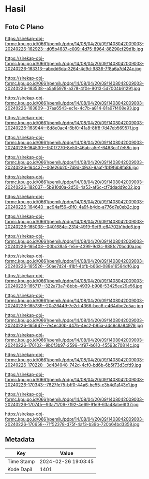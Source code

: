 # Hasil

## Foto C Plano

https://sirekap-obj-formc.kpu.go.id/0661/pemilu/pdpr/14/08/04/20/09/1408042009003-20240226-162923--d05b4637-c009-4d75-8964-88290cf29d1b.jpg

https://sirekap-obj-formc.kpu.go.id/0661/pemilu/pdpr/14/08/04/20/09/1408042009003-20240226-163313--abcdd6da-3264-4c9d-9836-7f8a6a7d424c.jpg

https://sirekap-obj-formc.kpu.go.id/0661/pemilu/pdpr/14/08/04/20/09/1408042009003-20240226-163538--a5a95978-a378-4f0e-9013-5d7004b61291.jpg

https://sirekap-obj-formc.kpu.go.id/0661/pemilu/pdpr/14/08/04/20/09/1408042009003-20240226-163809--37aa6543-ec1e-4c7b-a814-81a97f408e93.jpg

https://sirekap-obj-formc.kpu.go.id/0661/pemilu/pdpr/14/08/04/20/09/1408042009003-20240226-163944--8d8e0ac4-6bf0-41a8-8ff8-7d47eb56957f.jpg

https://sirekap-obj-formc.kpu.go.id/0661/pemilu/pdpr/14/08/04/20/09/1408042009003-20240226-164530--f50f7270-8e50-46ab-a5e1-6463cc17e58c.jpg

https://sirekap-obj-formc.kpu.go.id/0661/pemilu/pdpr/14/08/04/20/09/1408042009003-20240226-164437--00e26b20-7d9d-49c6-9aaf-fb19f6b8fa86.jpg

https://sirekap-obj-formc.kpu.go.id/0661/pemilu/pdpr/14/08/04/20/09/1408042009003-20240226-182037--5b910d0a-2d50-4a53-af6c-cf7ddadd9c02.jpg

https://sirekap-obj-formc.kpu.go.id/0661/pemilu/pdpr/14/08/04/20/09/1408042009003-20240226-164640--ac94af56-d1f0-4a9f-b4dc-a776d7e0eb2c.jpg

https://sirekap-obj-formc.kpu.go.id/0661/pemilu/pdpr/14/08/04/20/09/1408042009003-20240226-165038--0401684c-2314-4919-9ef9-e64702b1bdc6.jpg

https://sirekap-obj-formc.kpu.go.id/0661/pemilu/pdpr/14/08/04/20/09/1408042009003-20240226-165408--00bc38a5-fe5e-4399-9d3c-988fc70bcd0a.jpg

https://sirekap-obj-formc.kpu.go.id/0661/pemilu/pdpr/14/08/04/20/09/1408042009003-20240226-165526--50ae7d24-41bf-4bfb-b66d-088e16564df6.jpg

https://sirekap-obj-formc.kpu.go.id/0661/pemilu/pdpr/14/08/04/20/09/1408042009003-20240226-165717--322a73a7-8bbb-4939-b908-53425ee29e56.jpg

https://sirekap-obj-formc.kpu.go.id/0661/pemilu/pdpr/14/08/04/20/09/1408042009003-20240226-165739--20a26449-7e2d-4366-bcc8-c464dbc2c5ac.jpg

https://sirekap-obj-formc.kpu.go.id/0661/pemilu/pdpr/14/08/04/20/09/1408042009003-20240226-165947--7e4ec30b-447b-4ec2-b85a-a4c9c8a84979.jpg

https://sirekap-obj-formc.kpu.go.id/0661/pemilu/pdpr/14/08/04/20/09/1408042009003-20240226-170102--9b0f3b97-2596-4f97-b610-45593c70814c.jpg

https://sirekap-obj-formc.kpu.go.id/0661/pemilu/pdpr/14/08/04/20/09/1408042009003-20240226-170220--3d484048-742d-4cf0-bd6b-6b5f73d3cfd9.jpg

https://sirekap-obj-formc.kpu.go.id/0661/pemilu/pdpr/14/08/04/20/09/1408042009003-20240226-170343--7627fe75-bff0-44a6-be55-c3b4d1a143c1.jpg

https://sirekap-obj-formc.kpu.go.id/0661/pemilu/pdpr/14/08/04/20/09/1408042009003-20240226-170745--93a71706-7f92-4e69-91e9-63a48abe6f37.jpg

https://sirekap-obj-formc.kpu.go.id/0661/pemilu/pdpr/14/08/04/20/09/1408042009003-20240226-170658--71f52378-d75f-4af3-b39b-720b64bd3358.jpg


## Metadata

| Key        | Value               |
| ---------- | ------------------- |
| Time Stamp | 2024-02-26 19:03:45 |
| Kode Dapil | 1401                |



